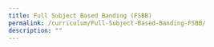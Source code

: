 ```yaml
---
title: Full Subject Based Banding (FSBB)
permalink: /curriculum/Full-Subject-Based-Banding-FSBB/
description: ""
---
```

